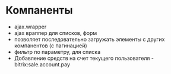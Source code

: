 Компаненты
==========

- ajax.wrapper
- ajax враппер для списков, форм
- позволяет последовательно загружать элементы с других компанентов (с пагинацией)
- фильтр по параметру, для списка
- Добавление средств на счет текущего пользователя - bitrix:sale.account.pay


